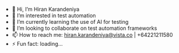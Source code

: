 - 👋 Hi, I’m Hiran Karandeniya
- 👀 I’m interested in test automation
- 🌱 I’m currently learning the use of AI for testing
- 💞️ I’m looking to collaborate on test automation frameworks
- 📫 How to reach me: hiran.karandeniya@vista.co | +64221211580
- ⚡ Fun fact: loading...

<!---
HK47Vista/HK47Vista is a ✨ special ✨ repository because its `README.md` (this file) appears on your GitHub profile.
You can click the Preview link to take a look at your changes.
--->
